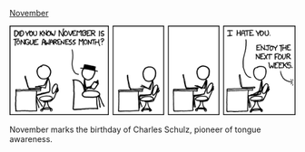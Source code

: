 [November](https://xkcd.com/972)

![November](./random_comic.png)

November marks the birthday of Charles Schulz, pioneer of tongue awareness.

